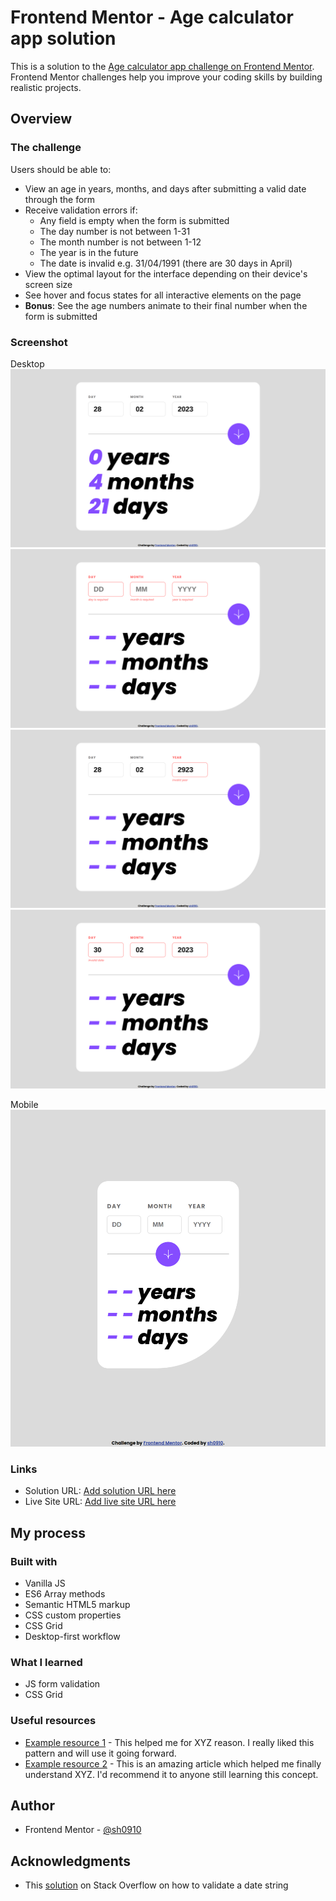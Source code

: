# Frontend Mentor - Age calculator app solution

This is a solution to the [Age calculator app challenge on Frontend Mentor](https://www.frontendmentor.io/challenges/age-calculator-app-dF9DFFpj-Q). Frontend Mentor challenges help you improve your coding skills by building realistic projects.

## Overview

### The challenge

Users should be able to:

- View an age in years, months, and days after submitting a valid date through the form
- Receive validation errors if:
  - Any field is empty when the form is submitted
  - The day number is not between 1-31
  - The month number is not between 1-12
  - The year is in the future
  - The date is invalid e.g. 31/04/1991 (there are 30 days in April)
- View the optimal layout for the interface depending on their device's screen size
- See hover and focus states for all interactive elements on the page
- **Bonus**: See the age numbers animate to their final number when the form is submitted

### Screenshot

Desktop
![](./solutions/desktop-completed.png)
![](./solutions/desktop-error-empty.png)
![](./solutions/desktop-error-invalid.png)
![](./solutions/desktop-error-date.png)

Mobile
![](./solutions/mobile-design.png)

### Links

- Solution URL: [Add solution URL here](https://your-solution-url.com)
- Live Site URL: [Add live site URL here](https://your-live-site-url.com)

## My process

### Built with

- Vanilla JS
- ES6 Array methods
- Semantic HTML5 markup
- CSS custom properties
- CSS Grid
- Desktop-first workflow

### What I learned

- JS form validation
- CSS Grid

### Useful resources

- [Example resource 1](https://www.example.com) - This helped me for XYZ reason. I really liked this pattern and will use it going forward.
- [Example resource 2](https://www.example.com) - This is an amazing article which helped me finally understand XYZ. I'd recommend it to anyone still learning this concept.

## Author

- Frontend Mentor - [@sh0910](https://www.frontendmentor.io/profile/sh0910)

## Acknowledgments

- This [solution](https://stackoverflow.com/questions/36179804/javascript-date-allows-invalid-data-e-g-feb-30th) on Stack Overflow on how to validate a date string
